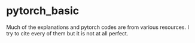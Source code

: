 # pytorch_basic


Much of the explanations and pytorch codes are from various resources. I try to cite every of them but it is not at all perfect.
